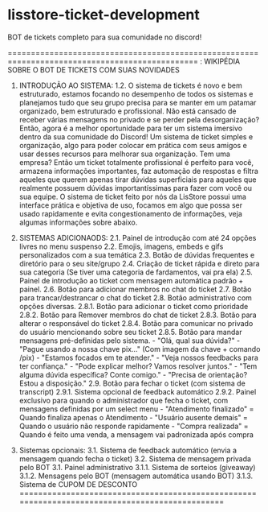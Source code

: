 # lisstore-ticket-development
BOT de tickets completo para sua comunidade no discord!


===============================================================================================
: WIKIPÉDIA SOBRE O BOT DE TICKETS COM SUAS NOVIDADES
1. INTRODUÇÃO AO SISTEMA:
  1.2. O sistema de tickets é novo e bem estruturado, estamos focando no desempenho de todos os sistemas e planejamos tudo que seu grupo precisa para se manter em um patamar organizado, bem estruturado e profissional. Não está cansado de receber várias mensagens no privado e se perder pela desorganização? Então, agora é a melhor oportunidade para ter um sistema imersivo dentro da sua comunidade do Discord! Um sistema de ticket simples e organização, algo para poder colocar em prática com seus amigos e usar desses recursos para melhorar sua organização. Tem uma empresa? Então um ticket totalmente profissional é perfeito para você, armazena informações importantes, faz automação de respostas e filtra aqueles que querem apenas tirar dúvidas superficiais para aqueles que realmente possuem dúvidas importantíssimas para fazer com você ou sua equipe. O sistema de ticket feito por nós da LisStore possui uma interface prática e objetiva de uso, focamos em algo que possa ser usado rapidamente e evita congestionamento de informações, veja algumas informações sobre abaixo.

2. SISTEMAS ADICIONAODS:
 2.1. Painel de introdução com até 24 opções livres no menu suspenso
 2.2. Emojis, imagens, embeds e gifs personalizados com a sua temática
 2.3. Botão de dúvidas frequentes e diretório para o seu site/grupo
 2.4. Criação de ticket rápida e direto para sua categoria (Se tiver uma categoria de fardamentos, vai pra ela)
 2.5. Painel de introdução ao ticket com mensagem automática padrão + painel.
 2.6. Botão para adicionar membros no chat do ticket
 2.7. Botão para trancar/destrancar o chat do ticket
 2.8. Botão administrativo com opções diversas.
    2.8.1. Botão para adicionar o ticket como prioridade
    2.8.2. Botão para Remover membros do chat de ticket
    2.8.3. Botão para alterar o responsável do ticket
    2.8.4. Botão para comunicar no privado do usuário mencionando sobre seu ticket
    2.8.5. Botão para mandar mensagens pré-definidas pelo sistema.
            - "Olá, qual sua dúvida?"
            - "Pague usando a nossa chave pix..." (Com imagem da chave + comando /pix)
            - "Estamos focados em te atender."
            - "Veja nossos feedbacks para ter confiança."
            - "Pode explicar melhor? Vamos resolver juntos."
            - "Tem alguma dúvida específica? Conte comigo."
            - "Precisa de orientação? Estou a disposição."
  2.9. Botão para fechar o ticket (com sistema de transcript)
    2.9.1. Sistema opcional de feedback automático
    2.9.2. Painel exclusivo para quando o administrador que fecha o ticket, com mensagens definidas por um select menu
            - "Atendimento finalizado" = Quando finaliza apenas o Atendimento
            - "Usuário ausente demais" = Quando o usuário não responde rapidamente
            - "Compra realizada" = Quando é feito uma venda, a mensagem vai padronizada após compra

3. Sistemas opcionais:
  3.1. Sistema de feedback automático (envia a mensagem quando fecha o ticket)
  3.2. Sistema de mensagem privada pelo BOT
  3.1. Painel administrativo
    3.1.1. Sistema de sorteios (giveaway)
    3.1.2. Mensagens pelo BOT (mensagem automática usando BOT)
    3.1.3. Sistema de CUPOM DE DESCONTO
===============================================================================================